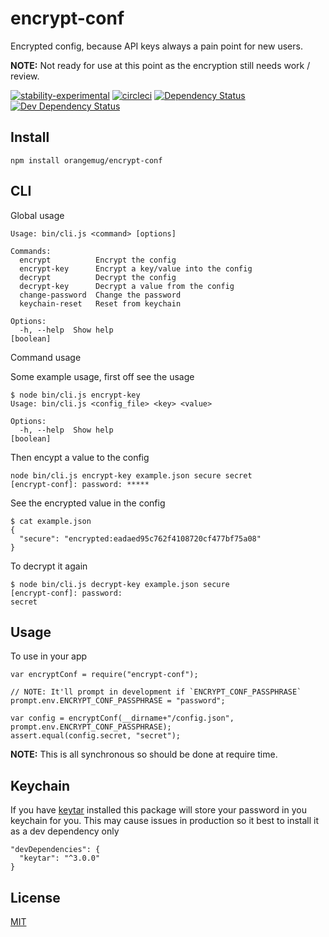 # encrypt-conf
Encrypted config, because API keys always a pain point for new users.

**NOTE:** Not ready for use at this point as the encryption still needs work / review.

[![stability-experimental](https://img.shields.io/badge/stability-experimental-orange.svg)][stability]
[![circleci](https://circleci.com/gh/orangemug/encrypt-conf.png?style=shield)][circleci]
[![Dependency Status](https://david-dm.org/orangemug/encrypt-conf.svg)][dm-prod]
[![Dev Dependency Status](https://david-dm.org/orangemug/encrypt-conf/dev-status.svg)][dm-dev]

[stability]: https://github.com/orangemug/stability-badges#experimental
[circleci]:  https://circleci.com/gh/orangemug/encrypt-conf
[dm-prod]:   https://david-dm.org/orangemug/encrypt-conf
[dm-dev]:    https://david-dm.org/orangemug/encrypt-conf#info=devDependencies


## Install

    npm install orangemug/encrypt-conf


## CLI
Global usage

    Usage: bin/cli.js <command> [options]

    Commands:
      encrypt          Encrypt the config
      encrypt-key      Encrypt a key/value into the config
      decrypt          Decrypt the config
      decrypt-key      Decrypt a value from the config
      change-password  Change the password
      keychain-reset   Reset from keychain

    Options:
      -h, --help  Show help                                                [boolean]

Command usage


Some example usage, first off see the usage

    $ node bin/cli.js encrypt-key 
    Usage: bin/cli.js <config_file> <key> <value>

    Options:
      -h, --help  Show help                                                [boolean]

Then encypt a value to the config

    node bin/cli.js encrypt-key example.json secure secret
    [encrypt-conf]: password: *****

See the encrypted value in the config

    $ cat example.json 
    {
      "secure": "encrypted:eadaed95c762f4108720cf477bf75a08"
    }

To decrypt it again

    $ node bin/cli.js decrypt-key example.json secure
    [encrypt-conf]: password:  
    secret


## Usage
To use in your app

    var encryptConf = require("encrypt-conf");

    // NOTE: It'll prompt in development if `ENCRYPT_CONF_PASSPHRASE`
    prompt.env.ENCRYPT_CONF_PASSPHRASE = "password";

    var config = encryptConf(__dirname+"/config.json", prompt.env.ENCRYPT_CONF_PASSPHRASE);
    assert.equal(config.secret, "secret");

**NOTE:** This is all synchronous so should be done at require time.


## Keychain
If you have [keytar](https://www.npmjs.com/package/keytar) installed this package will store your password in you keychain for you. This may cause issues in production so it best to install it as a dev dependency only

    "devDependencies": {
      "keytar": "^3.0.0"
    }


## License
[MIT](LICENSE)

